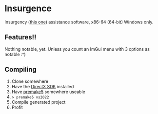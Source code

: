 # Insurgence
Insurgency ([this one](https://store.steampowered.com/app/222880/Insurgency/)) assistance software, x86-64 (64-bit) Windows only.

## Features!!
Nothing notable, yet. Unless you count an ImGui menu with 3 options as notable :^)

## Compiling
1. Clone somewhere
2. Have the [DirectX SDK](https://www.microsoft.com/en-us/download/details.aspx?id=6812) installed
3. Have [premake5](https://premake.github.io/download) somewhere useable
4. `> premake5 vs2022`
5. Compile generated project
6. Profit
